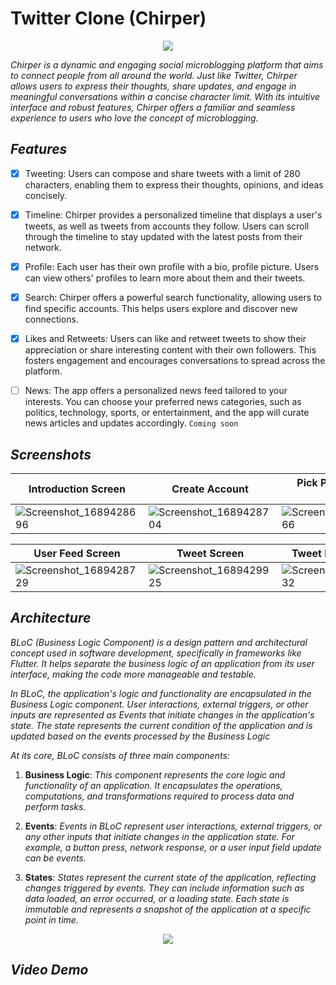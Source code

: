 # Twitter Clone (Chirper)

<p align="center">
<img src="https://github.com/kareem-nehad/twitter_clone/assets/80595523/4e525a1b-c6ee-4783-8ddd-f7c1b405920b">
</p>

*Chirper is a dynamic and engaging social microblogging platform that aims to connect people from all around the world. Just like Twitter, Chirper allows users to express their thoughts, share updates, and engage in meaningful conversations within a concise character limit. With its intuitive interface and robust features, Chirper offers a familiar and seamless experience to users who love the concept of microblogging.*



## *Features*
- [x] Tweeting: Users can compose and share tweets with a limit of 280 characters, enabling them to express their thoughts, opinions, and ideas concisely.
 
- [x] Timeline:  Chirper provides a personalized timeline that displays a user's tweets, as well as tweets from accounts they follow. Users can scroll through the timeline to stay updated with the latest posts from their network.

- [x] Profile: Each user has their own profile with a bio, profile picture. Users can view others' profiles to learn more about them and their tweets.

- [x] Search: Chirper offers a powerful search functionality, allowing users to find specific accounts. This helps users explore and discover new connections.

- [x] Likes and Retweets: Users can like and retweet tweets to show their appreciation or share interesting content with their own followers. This fosters engagement and encourages conversations to spread across the platform.

- [ ] News: The app offers a personalized news feed tailored to your interests. You can choose your preferred news categories, such as politics, technology, sports, or entertainment, and the app will curate news articles and updates accordingly. `Coming soon`


## *Screenshots*

| Introduction Screen | Create Account | Pick Profile Picture Screen | Log In |
| --- | --- | --- | --- |
| ![Screenshot_1689428696](https://github.com/kareem-nehad/twitter_clone/assets/80595523/0b8111e8-b789-48f3-b4d2-231f3e9558f6) | ![Screenshot_1689428704](https://github.com/kareem-nehad/twitter_clone/assets/80595523/d2c867d5-a326-42f9-8e21-849654180020) | ![Screenshot_1689428766](https://github.com/kareem-nehad/twitter_clone/assets/80595523/09dc742d-b78a-4bd8-9136-46c4d85421ea) | ![Screenshot_1689428711](https://github.com/kareem-nehad/twitter_clone/assets/80595523/6809ef4a-0799-4279-b99f-9b79e72657f5) |

| User Feed Screen | Tweet Screen | Tweet Details Screen | Profile Screen |
| --- | --- | --- | --- |
| ![Screenshot_1689428729](https://github.com/kareem-nehad/twitter_clone/assets/80595523/3ae82468-c656-4d7f-a564-22514b813098) | ![Screenshot_1689429925](https://github.com/kareem-nehad/twitter_clone/assets/80595523/242e3c08-2a69-4995-9922-17c15c93d124) | ![Screenshot_1689428732](https://github.com/kareem-nehad/twitter_clone/assets/80595523/7704b3a4-9231-43da-808b-4b88a1e57131) | ![Screenshot_1689428735](https://github.com/kareem-nehad/twitter_clone/assets/80595523/34366f3f-79ac-411b-9e8f-50094b774d76) |




## *Architecture*

*BLoC (Business Logic Component) is a design pattern and architectural concept used in software development, specifically in frameworks like Flutter. It helps separate the business logic of an application from its user interface, making the code more manageable and testable.*

*In BLoC, the application's logic and functionality are encapsulated in the Business Logic component. User interactions, external triggers, or other inputs are represented as Events that initiate changes in the application's state. The state represents the current condition of the application and is updated based on the events processed by the Business Logic*

*At its core, BLoC consists of three main components:*

1.  **Business Logic**: *This component represents the core logic and functionality of an application. It encapsulates the operations, computations, and transformations required to process data and perform tasks.*
    
2.  **Events**: *Events in BLoC represent user interactions, external triggers, or any other inputs that initiate changes in the application state. For example, a button press, network response, or a user input field update can be events.*
    
3.  **States**: *States represent the current state of the application, reflecting changes triggered by events. They can include information such as data loaded, an error occurred, or a loading state. Each state is immutable and represents a snapshot of the application at a specific point in time.*


<p align="center">
<img src="https://github.com/kareem-nehad/twitter_clone/assets/80595523/e3f8da53-4254-464e-a5c3-38f787a3f91b">
</p>

## *Video Demo*

